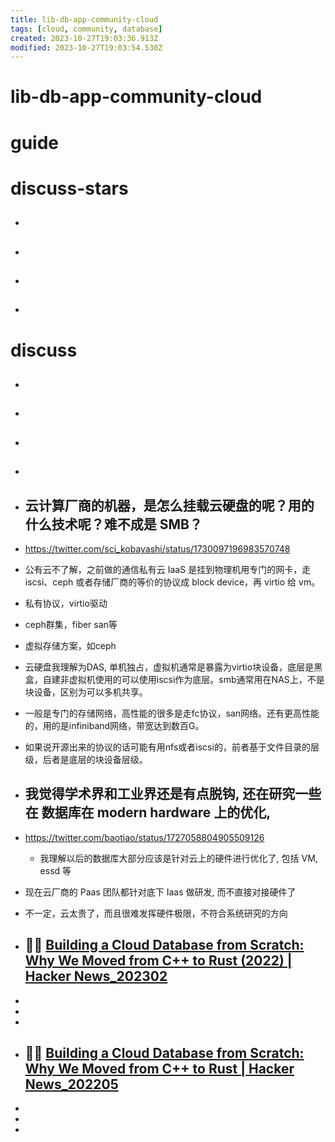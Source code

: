 ```yaml
---
title: lib-db-app-community-cloud
tags: [cloud, community, database]
created: 2023-10-27T19:03:36.913Z
modified: 2023-10-27T19:03:54.530Z
---
```


# lib-db-app-community-cloud

# guide

# discuss-stars
- ## 

- ## 

- ## 

- ## 
# discuss
- ## 

- ## 

- ## 

- ## 

- ## 云计算厂商的机器，是怎么挂载云硬盘的呢？用的什么技术呢？难不成是 SMB？
- https://twitter.com/sci_kobayashi/status/1730097196983570748
- 公有云不了解，之前做的通信私有云 IaaS 是挂到物理机用专门的网卡，走 iscsi、ceph 或者存储厂商的等价的协议成 block device，再 virtio 给 vm。
- 私有协议，virtio驱动
- ceph群集，fiber san等
- 虚拟存储方案，如ceph
- 云硬盘我理解为DAS, 单机独占，虚拟机通常是暴露为virtio块设备，底层是黑盒，自建非虚拟机使用的可以使用iscsi作为底层。smb通常用在NAS上，不是块设备，区别为可以多机共享。
- 一般是专门的存储网络，高性能的很多是走fc协议，san网络。还有更高性能的，用的是infiniband网络，带宽达到数百G。
- 如果说开源出来的协议的话可能有用nfs或者iscsi的，前者基于文件目录的层级，后者是底层的块设备层级。

- ## 我觉得学术界和工业界还是有点脱钩, 还在研究一些在 数据库在 modern hardware 上的优化, 
- https://twitter.com/baotiao/status/1727058804905509126
  - 我理解以后的数据库大部分应该是针对云上的硬件进行优化了, 包括 VM, essd 等
- 现在云厂商的 Paas 团队都针对底下 Iaas 做研发, 而不直接对接硬件了
- 不一定，云太贵了，而且很难发挥硬件极限，不符合系统研究的方向

- ## 🦀🔥 [Building a Cloud Database from Scratch: Why We Moved from C++ to Rust (2022) | Hacker News_202302](https://news.ycombinator.com/item?id=34737626)
- 
- 
- 

- ## 🦀🔥 [Building a Cloud Database from Scratch: Why We Moved from C++ to Rust | Hacker News_202205](https://news.ycombinator.com/item?id=31535158)
- 
- 
- 
